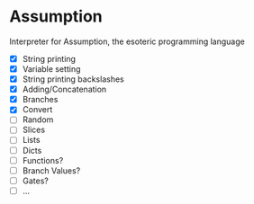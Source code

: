 # Assumption
Interpreter for Assumption, the esoteric programming language

- [x] String printing
- [x] Variable setting
- [x] String printing backslashes
- [x] Adding/Concatenation
- [x] Branches
- [x] Convert
- [ ] Random
- [ ] Slices
- [ ] Lists
- [ ] Dicts
- [ ] Functions?
- [ ] Branch Values?
- [ ] Gates?
- [ ] ...